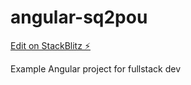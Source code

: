 # angular-sq2pou

[Edit on StackBlitz ⚡️](https://stackblitz.com/edit/angular-sq2pou)

Example Angular project for fullstack dev 